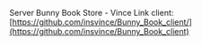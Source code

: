 Server Bunny Book Store - Vince
Link client: [https://github.com/insvince/Bunny_Book_client/](https://github.com/insvince/Bunny_Book_client)
